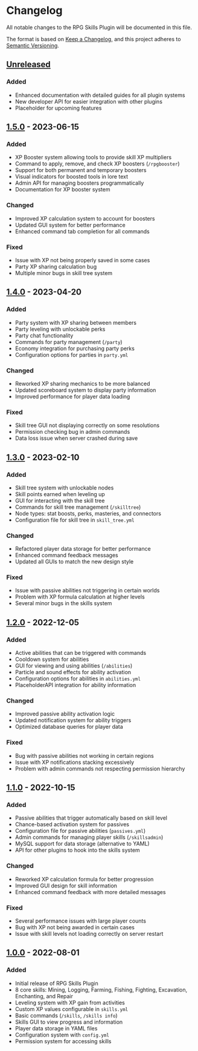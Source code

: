 # Changelog

All notable changes to the RPG Skills Plugin will be documented in this file.

The format is based on [Keep a Changelog](https://keepachangelog.com/en/1.0.0/),
and this project adheres to [Semantic Versioning](https://semver.org/spec/v2.0.0.html).

## [Unreleased]

### Added
- Enhanced documentation with detailed guides for all plugin systems
- New developer API for easier integration with other plugins
- Placeholder for upcoming features

## [1.5.0] - 2023-06-15

### Added
- XP Booster system allowing tools to provide skill XP multipliers
- Command to apply, remove, and check XP boosters (`/rpgbooster`)
- Support for both permanent and temporary boosters
- Visual indicators for boosted tools in lore text
- Admin API for managing boosters programmatically
- Documentation for XP booster system

### Changed
- Improved XP calculation system to account for boosters
- Updated GUI system for better performance
- Enhanced command tab completion for all commands

### Fixed
- Issue with XP not being properly saved in some cases
- Party XP sharing calculation bug
- Multiple minor bugs in skill tree system

## [1.4.0] - 2023-04-20

### Added
- Party system with XP sharing between members
- Party leveling with unlockable perks
- Party chat functionality
- Commands for party management (`/party`)
- Economy integration for purchasing party perks
- Configuration options for parties in `party.yml`

### Changed
- Reworked XP sharing mechanics to be more balanced
- Updated scoreboard system to display party information
- Improved performance for player data loading

### Fixed
- Skill tree GUI not displaying correctly on some resolutions
- Permission checking bug in admin commands
- Data loss issue when server crashed during save

## [1.3.0] - 2023-02-10

### Added
- Skill tree system with unlockable nodes
- Skill points earned when leveling up
- GUI for interacting with the skill tree
- Commands for skill tree management (`/skilltree`)
- Node types: stat boosts, perks, masteries, and connectors
- Configuration file for skill tree in `skill_tree.yml`

### Changed
- Refactored player data storage for better performance
- Enhanced command feedback messages
- Updated all GUIs to match the new design style

### Fixed
- Issue with passive abilities not triggering in certain worlds
- Problem with XP formula calculation at higher levels
- Several minor bugs in the skills system

## [1.2.0] - 2022-12-05

### Added
- Active abilities that can be triggered with commands
- Cooldown system for abilities
- GUI for viewing and using abilities (`/abilities`)
- Particle and sound effects for ability activation
- Configuration options for abilities in `abilities.yml`
- PlaceholderAPI integration for ability information

### Changed
- Improved passive ability activation logic
- Updated notification system for ability triggers
- Optimized database queries for player data

### Fixed
- Bug with passive abilities not working in certain regions
- Issue with XP notifications stacking excessively
- Problem with admin commands not respecting permission hierarchy

## [1.1.0] - 2022-10-15

### Added
- Passive abilities that trigger automatically based on skill level
- Chance-based activation system for passives
- Configuration file for passive abilities (`passives.yml`)
- Admin commands for managing player skills (`/skillsadmin`)
- MySQL support for data storage (alternative to YAML)
- API for other plugins to hook into the skills system

### Changed
- Reworked XP calculation formula for better progression
- Improved GUI design for skill information
- Enhanced command feedback with more detailed messages

### Fixed
- Several performance issues with large player counts
- Bug with XP not being awarded in certain cases
- Issue with skill levels not loading correctly on server restart

## [1.0.0] - 2022-08-01

### Added
- Initial release of RPG Skills Plugin
- 8 core skills: Mining, Logging, Farming, Fishing, Fighting, Excavation, Enchanting, and Repair
- Leveling system with XP gain from activities
- Custom XP values configurable in `skills.yml`
- Basic commands (`/skills`, `/skills info`)
- Skills GUI to view progress and information
- Player data storage in YAML files
- Configuration system with `config.yml`
- Permission system for accessing skills

[Unreleased]: https://github.com/frizzlenpop/RPGSkillsPlugin/compare/v1.5.0...HEAD
[1.5.0]: https://github.com/frizzlenpop/RPGSkillsPlugin/compare/v1.4.0...v1.5.0
[1.4.0]: https://github.com/frizzlenpop/RPGSkillsPlugin/compare/v1.3.0...v1.4.0
[1.3.0]: https://github.com/frizzlenpop/RPGSkillsPlugin/compare/v1.2.0...v1.3.0
[1.2.0]: https://github.com/frizzlenpop/RPGSkillsPlugin/compare/v1.1.0...v1.2.0
[1.1.0]: https://github.com/frizzlenpop/RPGSkillsPlugin/compare/v1.0.0...v1.1.0
[1.0.0]: https://github.com/frizzlenpop/RPGSkillsPlugin/releases/tag/v1.0.0 